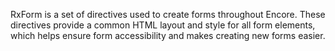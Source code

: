 RxForm is a set of directives used to create forms throughout Encore. These directives provide a common HTML layout and style for all form elements, which helps ensure form accessibility and makes creating new forms easier.